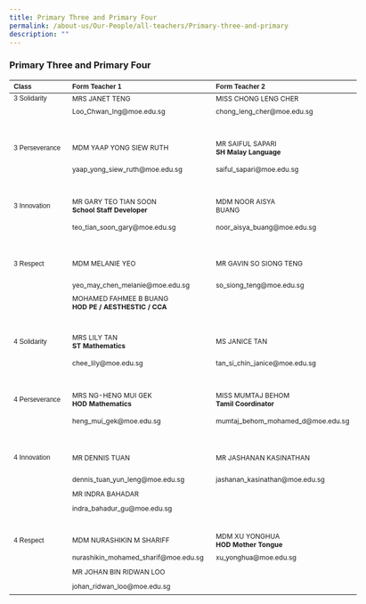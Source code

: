 ```yaml
---
title: Primary Three and Primary Four
permalink: /about-us/Our-People/all-teachers/Primary-three-and-primary-four/
description: ""
---
```

### **Primary Three and Primary Four**

<table border="0" cellpadding="0" cellspacing="0" style="width:624px">
	<thead>
		<tr>
			<th scope="col" style="text-align:left; width:106px"><span style="font-size:12px"><span style="font-family:Arial,Helvetica,sans-serif">Class</span></span></th>
			<th scope="col" style="text-align:left; width:249px"><span style="font-size:12px"><span style="font-family:Arial,Helvetica,sans-serif">Form Teacher 1</span></span></th>
			<th scope="col" style="text-align:left; width:251px"><span style="font-size:12px"><span style="font-family:Arial,Helvetica,sans-serif">Form Teacher 2</span></span></th>
		</tr>
	</thead>
	<tbody>
		<tr>
			<td style="width:106px"><span style="font-size:12px"><span style="font-family:Arial,Helvetica,sans-serif">3 Solidarity</span></span></td>
			<td style="width:249px"><span style="font-size:12px">MRS JANET TENG</span></td>
			<td style="width:251px"><span style="font-size:12px">MISS CHONG LENG CHER</span></td>
		</tr>
		<tr>
			<td style="width:106px">&nbsp;</td>
			<td style="width:249px"><span style="font-size:12px">Loo_Chwan_Ing@moe.edu.sg</span></td>
			<td style="width:251px"><span style="font-size:12px">chong_leng_cher@moe.edu.sg</span></td>
		</tr>
		<tr>
			<td style="width:106px">&nbsp;</td>
			<td style="width:249px">&nbsp;</td>
			<td style="width:251px">&nbsp;</td>
		</tr>
		<tr>
			<td style="width:106px">
			<p><span style="font-size:12px"><span style="font-family:Arial,Helvetica,sans-serif">3 Perseverance</span></span></p>
			</td>
			<td style="width:249px"><span style="font-size:12px">MDM YAAP YONG SIEW RUTH</span></td>
			<td style="width:251px"><span style="font-size:12px">MR SAIFUL SAPARI<br>
			<strong>SH Malay Language</strong></span></td>
		</tr>
		<tr>
			<td style="width:106px">&nbsp;</td>
			<td style="width:249px"><span style="font-size:12px">yaap_yong_siew_ruth@moe.edu.sg</span></td>
			<td style="width:251px"><span style="font-size:12px">saiful_sapari@moe.edu.sg</span></td>
		</tr>
		<tr>
			<td style="width:106px">&nbsp;</td>
			<td style="width:249px">&nbsp;</td>
			<td style="width:251px">&nbsp;</td>
		</tr>
		<tr>
			<td style="width:106px">
			<p><span style="font-size:12px"><span style="font-family:Arial,Helvetica,sans-serif">3 Innovation</span></span></p>
			</td>
			<td style="width:249px"><span style="font-size:12px">MR GARY TEO TIAN SOON<br>
			<strong>School Staff Developer</strong></span></td>
			<td style="width:251px"><span style="font-size:12px">MDM NOOR AISYA<br>
			BUANG</span></td>
		</tr>
		<tr>
			<td style="width:106px">&nbsp;</td>
			<td style="width:249px"><span style="font-size:12px">teo_tian_soon_gary@moe.edu.sg</span></td>
			<td style="width:251px"><span style="font-size:12px">noor_aisya_buang@moe.edu.sg</span></td>
		</tr>
		<tr>
			<td style="width:106px">&nbsp;</td>
			<td style="width:249px">&nbsp;</td>
			<td style="width:251px">&nbsp;</td>
		</tr>
		<tr>
			<td style="width:106px">
			<p><span style="font-size:12px"><span style="font-family:Arial,Helvetica,sans-serif">3 Respect</span></span></p>
			</td>
			<td style="width:249px"><span style="font-size:12px">MDM MELANIE YEO</span></td>
			<td style="width:251px"><span style="font-size:12px">MR GAVIN SO SIONG TENG</span></td>
		</tr>
		<tr>
			<td style="width:106px">&nbsp;</td>
			<td style="width:249px"><span style="font-size:12px">yeo_may_chen_melanie@moe.edu.sg</span></td>
			<td style="width:251px"><span style="font-size:12px">so_siong_teng@moe.edu.sg</span></td>
		</tr>
		<tr>
			<td style="width:106px">&nbsp;</td>
			<td style="width:249px"><span style="font-size:12px">MOHAMED FAHMEE
				B BUANG<br>
				<strong>HOD PE / AESTHESTIC / CCA</strong></span></td>	
			<td style="width:106px">&nbsp;</td>
		</tr>
		<tr>
			<td style="width:106px">&nbsp;</td>
			<td style="width:249px">&nbsp;</td>
			<td style="width:251px">&nbsp;</td>
		</tr>
		<tr>
			<td style="width:106px">
			<p><span style="font-size:12px"><span style="font-family:Arial,Helvetica,sans-serif">4 Solidarity</span></span></p>
			</td>
			<td style="width:249px"><span style="font-size:12px">MRS LILY TAN<br>
			<strong>ST Mathematics</strong></span></td>
			<td style="width:251px"><span style="font-size:12px">MS JANICE TAN</span></td>
		</tr>
		<tr>
			<td style="width:106px">&nbsp;</td>
			<td style="width:249px"><span style="font-size:12px">chee_lily@moe.edu.sg</span></td>
			<td style="width:251px"><span style="font-size:12px">tan_si_chin_janice@moe.edu.sg</span></td>
		</tr>
		<tr>
			<td style="width:106px">&nbsp;</td>
			<td style="width:249px">&nbsp;</td>
			<td style="width:251px">&nbsp;</td>
		</tr>
		<tr>
			<td style="width:106px">
			<p><span style="font-size:12px"><span style="font-family:Arial,Helvetica,sans-serif">4 Perseverance</span></span></p>
			</td>
			<td style="width:249px"><span style="font-size:12px">MRS NG-HENG MUI GEK<br>
			<strong>HOD Mathematics</strong></span></td>
			<td style="width:251px"><span style="font-size:12px">MISS MUMTAJ BEHOM<br>
			<strong>Tamil Coordinator</strong></span></td>
		</tr>
		<tr>
			<td style="width:106px">&nbsp;</td>
			<td style="width:249px"><span style="font-size:12px">heng_mui_gek@moe.edu.sg</span></td>
			<td style="width:251px"><span style="font-size:12px">mumtaj_behom_mohamed_d@moe.edu.sg</span></td>
		</tr>
		<tr>
			<td style="width:106px">&nbsp;</td>
			<td style="width:249px">&nbsp;</td>
			<td style="width:251px">&nbsp;</td>
		</tr>
		<tr>
			<td style="width:106px">
			<p><span style="font-size:12px"><span style="font-family:Arial,Helvetica,sans-serif">4 Innovation</span></span></p>
			</td>
			<td style="width:249px">
			<p><span style="font-size:12px">MR DENNIS TUAN</span></p>
			</td>
			<td style="width:251px"><span style="font-size:12px">MR JASHANAN KASINATHAN</span></td>
		</tr>
		<tr>
			<td style="width:106px">&nbsp;</td>
			<td style="width:249px"><span style="font-size:12px">dennis_tuan_yun_leng@moe.edu.sg</span></td>
			<td style="width:251px"><span style="font-size:12px">jashanan_kasinathan@moe.edu.sg</span></td>
		</tr>
		<tr>
			<td style="width:106px">&nbsp;</td>
			<td style="width:249px"><span style="font-size:12px">MR INDRA BAHADAR</span></td>
			<td style="width:251px">&nbsp;</td>
		</tr>
		<tr>
			<td style="width:106px">&nbsp;</td>
			<td style="width:249px"><span style="font-size:12px">indra_bahadur_gu@moe.edu.sg</span></td>
			<td style="width:251px">&nbsp;</td>
		</tr>
		<tr>
			<td style="width:106px">&nbsp;</td>
			<td style="width:249px">&nbsp;</td>
			<td style="width:251px">&nbsp;</td>
		</tr>
		<tr>
			<td style="width:106px"><span style="font-size:12px"><span style="font-family:Arial,Helvetica,sans-serif">4 Respect</span></span></td>
			<td style="width:249px"><span style="font-size:12px">MDM NURASHIKIN&nbsp;M SHARIFF</span></td>
			<td style="width:251px"><span style="font-size:12px">MDM XU YONGHUA<br>
			<strong>HOD Mother Tongue</strong></span></td>
		</tr>
		<tr>
			<td style="width:106px">&nbsp;</td>
			<td style="width:249px"><span style="font-size:12px">nurashikin_mohamed_sharif@moe.edu.sg</span></td>
			<td style="width:251px"><span style="font-size:12px">xu_yonghua@moe.edu.sg</span></td>
		</tr>
		<tr>
			<td style="width:106px">&nbsp;</td>
			<td style="width:249px"><span style="font-size:12px">MR JOHAN BIN&nbsp;RIDWAN LOO</span></td>
			<td style="width:251px">&nbsp;</td>
		</tr>
		<tr>
			<td style="width:106px">&nbsp;</td>
			<td style="width:249px"><span style="font-size:12px">johan_ridwan_loo@moe.edu.sg</span></td>
			<td style="width:251px">&nbsp;</td>
		</tr>
	</tbody>
</table>

<p>&nbsp;</p>